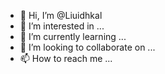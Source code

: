 - 👋 Hi, I’m @Liuidhkal
- 👀 I’m interested in ...
- 🌱 I’m currently learning ...
- 💞️ I’m looking to collaborate on ...
- 📫 How to reach me ...

<!---
Liuidhkal/Liuidhkal is a ✨ special ✨ repository because its `README.md` (this file) appears on your GitHub profile.
You can click the Preview link to take a look at your changes.
--->
